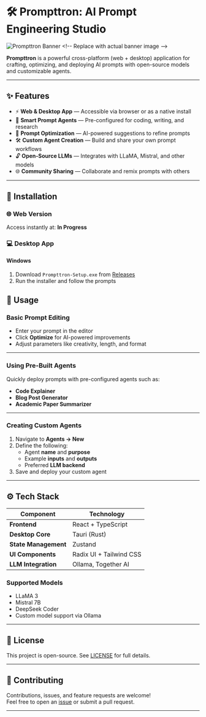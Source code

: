 # 🛠️ Prompttron: AI Prompt Engineering Studio

![Prompttron Banner]([https://via.placeholder.com/1200x400?text=Prompttron+Banner](https://ibb.co/9myk7Ssx)) <!-- Replace with actual banner image -->

**Prompttron** is a powerful cross-platform (web + desktop) application for crafting, optimizing, and deploying AI prompts with open-source models and customizable agents.

---

## ✨ Features

- ⚡ **Web & Desktop App** — Accessible via browser or as a native install  
- 🤖 **Smart Prompt Agents** — Pre-configured for coding, writing, and research  
- 🔧 **Prompt Optimization** — AI-powered suggestions to refine prompts  
- 🛠️ **Custom Agent Creation** — Build and share your own prompt workflows  
- 🔓 **Open-Source LLMs** — Integrates with LLaMA, Mistral, and other models  
- 🌐 **Community Sharing** — Collaborate and remix prompts with others  

---

## 🚀 Installation

### 🌐 Web Version
Access instantly at: **In Progress**

### 💻 Desktop App

#### Windows
1. Download `Prompttron-Setup.exe` from [Releases](https://github.com/prompttron/prompttron/releases)  
2. Run the installer and follow the prompts  

## 📝 Usage

### Basic Prompt Editing

- Enter your prompt in the editor  
- Click **Optimize** for AI-powered improvements  
- Adjust parameters like creativity, length, and format  

---

### Using Pre-Built Agents

Quickly deploy prompts with pre-configured agents such as:

- **Code Explainer**  
- **Blog Post Generator**  
- **Academic Paper Summarizer**  

---

### Creating Custom Agents

1. Navigate to **Agents → New**  
2. Define the following:
   - Agent **name** and **purpose**  
   - Example **inputs** and **outputs**  
   - Preferred **LLM backend**  
3. Save and deploy your custom agent  

---

## ⚙️ Tech Stack

| Component           | Technology              |
|---------------------|------------------------|
| **Frontend**        | React + TypeScript     |
| **Desktop Core**    | Tauri (Rust)           |
| **State Management**| Zustand                |
| **UI Components**   | Radix UI + Tailwind CSS|
| **LLM Integration** | Ollama, Together AI    |

### Supported Models

- LLaMA 3  
- Mistral 7B  
- DeepSeek Coder  
- Custom model support via Ollama  

---

## 📄 License

This project is open-source. See [LICENSE](LICENSE) for full details.

---

## 🌟 Contributing

Contributions, issues, and feature requests are welcome!  
Feel free to open an [issue](https://github.com/prompttron/prompttron/issues) or submit a pull request.

---

